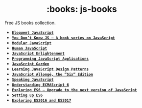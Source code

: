 <h1 align="center">
  <br>
    :books: js-books
  <br>
</h1>

Free JS books collection.

- **[`Eloquent JavaScript`](http://eloquentjavascript.net/)**
- **[`You Don’t Know JS – A book series on JavaScript`](https://github.com/getify/You-Dont-Know-JS)**
- **[`Modular JavaScript`](https://ponyfoo.com/books/practical-es6/chapters#toc)**
- **[`Human JavaScript`](http://read.humanjavascript.com/ch01-introduction.html)**
- **[`JavaScript Enlightenment`](http://www.javascriptenlightenment.com/JavaScript_Enlightenment.pdf)**
- **[`Programming JavaScript Applications`](http://chimera.labs.oreilly.com/books/1234000000262/index.html)**
- **[`JavaScript Garden`](http://bonsaiden.github.io/JavaScript-Garden/)**
- **[`Learning JavaScript Design Patterns`](https://addyosmani.com/resources/essentialjsdesignpatterns/book/)**
- **[`JavaScript Allongé, the “Six” Edition`](https://leanpub.com/javascriptallongesix/read)**
- **[`Speaking JavaScript`](http://speakingjs.com/es5/)**
- **[`Understanding ECMAScript 6`](https://leanpub.com/understandinges6/read)**
- **[`Exploring ES6 – Upgrade to the next version of JavaScript`](http://exploringjs.com/es6/)**
- **[`Setting up ES6`](https://leanpub.com/setting-up-es6/read)**
- **[`Exploring ES2016 and ES2017`](http://exploringjs.com/es2016-es2017/)**
                    
